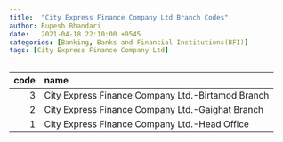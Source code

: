 ```yaml
---
title:  "City Express Finance Company Ltd Branch Codes"
author: Rupesh Bhandari
date:   2021-04-18 22:10:00 +0545
categories: [Banking, Banks and Financial Institutions(BFI)]
tags: [City Express Finance Company Ltd]
---
```


|   code | name                                              |
|-------:|:--------------------------------------------------|
|      3 | City Express Finance Company Ltd.-Birtamod Branch |
|      2 | City Express Finance Company Ltd.-Gaighat Branch  |
|      1 | City Express Finance Company Ltd.-Head Office     |
